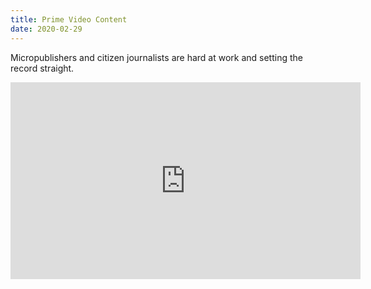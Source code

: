 ```yaml
---
title: Prime Video Content
date: 2020-02-29
---
```


Micropublishers and citizen journalists are hard at work and setting the record straight.

<div class="col-md-4">
    <iframe width="560" height="315" src="https://www.youtube.com/embed/QVQC1hAYZBs" frameborder="0" allow="accelerometer; autoplay; encrypted-media; gyroscope; picture-in-picture" allowfullscreen></iframe>
</div>


